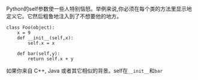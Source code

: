 Python的self参数使一些人特别恼怒。举例来说,你必须在每个类的方法里显示地定义它。它然后粗鲁地注入到了不想要他的地方。
    
    class Foo(object):
        x = 9
        def __init__(self,x):
            self.x = x
 
        def bar(self,y): 
            return self.x + y

如果你来自 C++, Java 或者其它相似的背景。self在`__init__`和`bar`
